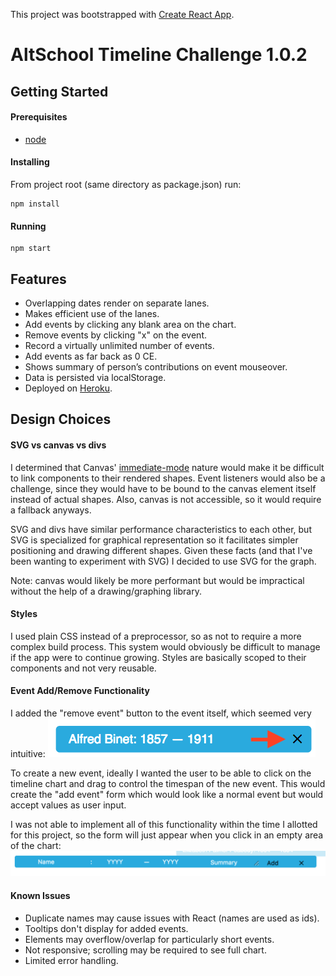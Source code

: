 This project was bootstrapped with [Create React App](https://github.com/facebookincubator/create-react-app).

# AltSchool Timeline Challenge 1.0.2

## Getting Started

#### Prerequisites

- [node](https://nodejs.org/en/download/)

#### Installing

From project root (same directory as package.json) run:
```
npm install
```

#### Running

```
npm start
```

## Features
- Overlapping dates render on separate lanes.
- Makes efficient use of the lanes.
- Add events by clicking any blank area on the chart.
- Remove events by clicking "x" on the event.
- Record a virtually unlimited number of events.
- Add events as far back as 0 CE.
- Shows summary of person’s contributions on event mouseover.
- Data is persisted via localStorage.
- Deployed on [Heroku](https://altschool-timeline-si57r2gu.herokuapp.com/).

## Design Choices

#### SVG vs canvas vs divs
I determined that Canvas' [immediate-mode](https://msdn.microsoft.com/en-us/library/gg193983(v=vs.85).aspx) nature would make it be difficult to link components to their rendered shapes. Event listeners would also be a challenge, since they would have to be bound to the canvas element itself instead of actual shapes. Also, canvas is not accessible, so it would require a fallback anyways.

SVG and divs have similar performance characteristics to each other, but SVG is specialized for graphical representation so it facilitates simpler positioning and drawing different shapes. Given these facts (and that I've been wanting to experiment with SVG) I decided to use SVG for the graph.

Note: canvas would likely be more performant but would be impractical without the help of a drawing/graphing library.

#### Styles
I used plain CSS instead of a preprocessor, so as not to require a more complex build process. This system would obviously be difficult to manage if the app were to continue growing. Styles are basically scoped to their components and not very reusable.

#### Event Add/Remove Functionality
I added the "remove event" button to the event itself, which seemed very intuitive:
!["close" button](./readme_imgs/close_button.png)

To create a new event, ideally I wanted the user to be able to click on the timeline chart and drag to control the timespan of the new event. This would create the "add event" form which would look like a normal event but would accept values as user input. 

I was not able to implement all of this functionality within the time I allotted for this project, so the form will just appear when you click in an empty area of the chart:
!["add event" form](./readme_imgs/form.png)

#### Known Issues
- Duplicate names may cause issues with React (names are used as ids).
- Tooltips don't display for added events.
- Elements may overflow/overlap for particularly short events.
- Not responsive; scrolling may be required to see full chart.
- Limited error handling.
